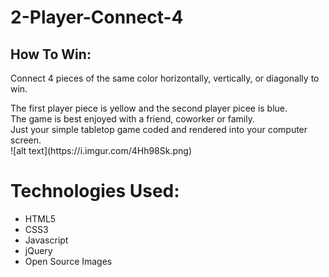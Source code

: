 # 2-Player-Connect-4
<h2>How To Win:</h2>
<p>Connect 4 pieces of the same color horizontally, vertically, or diagonally to win.</p>
The first player piece is yellow and the second player picee is blue. <br>
The game is best enjoyed with a friend, coworker or family. <br>
Just your simple tabletop game coded and rendered into your computer screen. <br>
![alt text](https://i.imgur.com/4Hh98Sk.png)



<h1>Technologies Used:</h1>
<ul>
    <li>HTML5</li>
    <li>CSS3</li>
    <li>Javascript</li>
    <li>jQuery</li>
    <li>Open Source Images</li>
</ul>